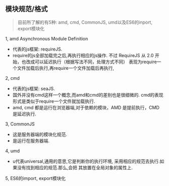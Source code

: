 ## 模块规范/格式
> 目前所了解的有5种: amd, cmd, CommonJS, umd以及ES6的inport, export模块化

1, amd  Asynchronous Module Definition
  - 代表的js框架: requireJS.
  - require的js全部加载完之后,再执行相应的js操作.
  不过 RequireJS 从 2.0 开始，也改成可以延迟执行（根据写法不同，处理方式不同）
  表现为require一个文件加载后执行,再require一个文件加载后再执行,


2, cmd
  - 代表的js框架: seaJS.
  - 国外并没有cmd这样一个概念,而amd和cmd的差别也是很细微的.
  cmd的表现形式是类似于require一个文件就加载执行.
  - amd, cmd 都是运行在浏览器端,对于依赖的模块，AMD 是提前执行，CMD 是延迟执行.

3, CommonJS
  - 这是服务器端的模块化规范.
  - 是运行在服务器端.

4, umd
  - u代表universal,通用的意思,它是判断你的执行环境,
  采用相应的规范去执行.如果没有找到相应的规范.那么,会把
  其放置在全局对象的属性上.

5, ES6的import, export模块化